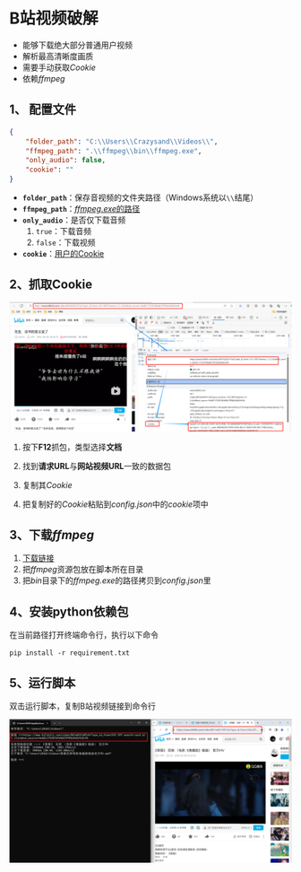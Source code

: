 # B站视频破解
- 能够下载绝大部分普通用户视频
- 解析最高清晰度画质
- 需要手动获取*Cookie*
- 依赖*ffmpeg*

## 1、 配置文件
```json
{
    "folder_path": "C:\\Users\\Crazysand\\Videos\\", 
    "ffmpeg_path": ".\\ffmpeg\\bin\\ffmpeg.exe",
    "only_audio": false,
    "cookie": ""
}
```
- **`folder_path`**：保存音视频的文件夹路径（Windows系统以`\\`结尾）
- **`ffmpeg_path`**：[*ffmpeg.exe*的路径](#3、下载*ffmpeg*)
- **`only_audio`**：是否仅下载音频
	1. `true`：下载音频
    2. `false`：下载视频
-  **`cookie`**：[用户的Cookie](#2、抓取Cookie) 

## 2、抓取Cookie

![](./README_IMG/2.jpg)

1. 按下**F12**抓包，类型选择**文档**
2. 找到**请求URL**与**网站视频URL**一致的数据包
3. 复制其*Cookie*

4. 把复制好的*Cookie*粘贴到*config.json*中的*cookie*项中

## 3、下载*ffmpeg*

1. [下载链接](https://github.com/BtbN/FFmpeg-Builds/releases) 
2. 把*ffmpeg*资源包放在脚本所在目录
3. 把*bin*目录下的*ffmpeg.exe*的路径拷贝到*config.json*里

## 4、安装python依赖包

在当前路径打开终端命令行，执行以下命令

```
pip install -r requirement.txt
```

## 5、运行脚本

双击运行脚本，复制B站视频链接到命令行

![](./README_IMG/5.jpg)
